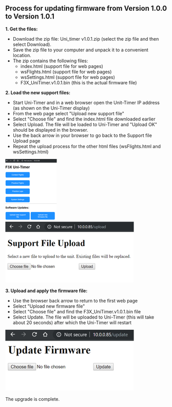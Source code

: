 ## Process for updating firmware from Version 1.0.0 to Version 1.0.1 ##

**1.  Get the files:**

* Download the zip file: Uni_timer v1.0.1.zip (select the zip file and then select Download). 
* Save the zip file to your computer and unpack it to a convenient location.
* The zip contains the following files:
  * index.html (support file for web pages)
  * wsFlights.html (support file for web pages)
  * wsSettings.html (support file for web pages)
  * F3X_UniTimer.v1.0.1.bin (this is the actual firmware file)
  
**2.  Load the new support files:**

* Start Uni-Timer and in a web browser open the Unit-Timer IP address (as shown on the Uni-Timer display)
* From the web page select "Upload new support file"
* Select "Choose file" and find the index.html file downloaded earlier
* Select Upload. The file will be loaded to Uni-Timer and "Upload OK" should be displayed in the browser.
* Use the back arrow in your browser to go back to the Support file Upload page
* Repeat the upload process for the other html files (wsFlights.html and wsSettings.html)

![](Images/index_page_v1.0.1_2.png)      ![](Images/support_upload_page_v1.0.1.png)

**3.  Upload and apply the firmware file:**

* Use the browser back arrow to return to the first web page
* Select "Upload new firmware file"
* Select "Choose file" and find the F3X_UniTimer.v1.0.1.bin file
* Select Update. The file will be uploaded to Uni-Timer (this will take about 20 seconds) after which the Uni-Timer will restart

![](Images/firmware_upload_page_v1.0.1.png)

The upgrade is complete.
